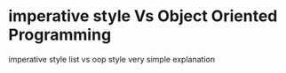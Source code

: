 # imperative style Vs Object Oriented Programming
imperative style list vs oop style very simple explanation 
